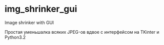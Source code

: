 img_shrinker_gui
================

Image shrinker with GUI

Простая уменьшалка всяких JPEG-ов вдвое с интерфейсом на TKinter и Python3.2
